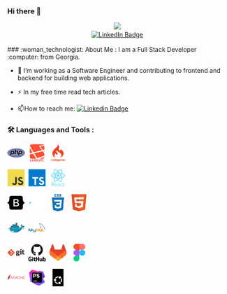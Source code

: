 ### Hi there 👋
<div id="header" align="center">
  <img src="https://media.giphy.com/media/juua9i2c2fA0AIp2iq/giphy.gif" width="300"/>
<div id="badges">
  <a href="your-linkedin-URL](https://www.linkedin.com/in/narine-hovhannisyan-6ab85a230">
    <img src="https://img.shields.io/badge/LinkedIn-blue?style=for-the-badge&logo=linkedin&logoColor=white" alt="LinkedIn Badge"/>
  </a>
</div>
  <div id="badges">
<img src="https://komarev.com/ghpvc/?username=your-github-username&style=flat-square&color=blue" alt=""/>
</div>
</div>
### :woman_technologist: About Me :
I am a Full Stack Developer :computer: from Georgia.

- :telescope: I’m working as a Software Engineer and contributing to frontend and backend for building web applications.

- :zap: In my free time read tech articles.

- :mailbox:How to reach me: [![Linkedin Badge](https://img.shields.io/badge/-kakbar-blue?style=flat&logo=Linkedin&logoColor=white)](your-linkedin-url)

### :hammer_and_wrench: Languages and Tools :
<div>
  <img src="https://github.com/devicons/devicon/blob/master/icons/php/php-original.svg" title="PHP" alt="PHP" width="40" height="40"/>&nbsp;
  <img src="https://github.com/devicons/devicon/blob/master/icons/laravel/laravel-plain-wordmark.svg" title="Laravel" alt="Laravel" width="40" height="40"/>&nbsp;
  <img src="https://github.com/devicons/devicon/blob/master/icons/codeigniter/codeigniter-plain-wordmark.svg" title="Codeigniter" alt="Codeigniter" width="40" height="40"/>&nbsp;


  <img src="https://github.com/devicons/devicon/blob/master/icons/javascript/javascript-original.svg" title="JavaScript" alt="JavaScript" width="40" height="40"/>&nbsp;
  <img src="https://github.com/devicons/devicon/blob/master/icons/typescript/typescript-original.svg" title="typescript" alt="typescript" width="40" height="40"/>&nbsp;
  <img src="https://github.com/devicons/devicon/blob/master/icons/react/react-original-wordmark.svg" title="React" alt="React" width="40" height="40"/>&nbsp;


  <img src="https://github.com/devicons/devicon/blob/master/icons/bootstrap/bootstrap-plain.svg"  title="Bootstrap" alt="Bootstrap" width="40" height="40"/>&nbsp;
  <img src="https://github.com/devicons/devicon/blob/master/icons/tailwindcss/tailwindcss-original-wordmark.svg"  title="tailwindcss" alt="tailwindcss" width="40" height="40"/>&nbsp;
  <img src="https://github.com/devicons/devicon/blob/master/icons/css3/css3-plain-wordmark.svg"  title="CSS3" alt="CSS" width="40" height="40"/>&nbsp;
  <img src="https://github.com/devicons/devicon/blob/master/icons/html5/html5-original.svg" title="HTML5" alt="HTML" width="40" height="40"/>&nbsp;


  <img src="https://github.com/devicons/devicon/blob/master/icons/docker/docker-original.svg" title="Docker" alt="Docker" width="40" height="40"/>&nbsp;
  <img src="https://github.com/devicons/devicon/blob/master/icons/mysql/mysql-original-wordmark.svg" title="MySQL"  alt="MySQL" width="40" height="40"/>&nbsp;

  
  <img src="https://github.com/devicons/devicon/blob/master/icons/git/git-original-wordmark.svg" title="Git" alt="Git" width="40" height="40"/>&nbsp;
  <img src="https://github.com/devicons/devicon/blob/master/icons/github/github-original-wordmark.svg" title="github" alt="github" width="40" height="40"/>&nbsp;
  <img src="https://github.com/devicons/devicon/blob/master/icons/gitlab/gitlab-original.svg" title="gitlab" alt="gitlab" width="40" height="40"/>&nbsp;
<img src="https://raw.githubusercontent.com/devicons/devicon/55609aa5bd817ff167afce0d965585c92040787a/icons/figma/figma-original.svg" title="Figma"  alt="MySQL" width="40" height="40"/>&nbsp;


  <img src="https://github.com/devicons/devicon/blob/master/icons/apache/apache-original-wordmark.svg" title="Apache" alt="Apache" width="40" height="40"/>&nbsp;
  <img src="https://github.com/devicons/devicon/blob/master/icons/phpstorm/phpstorm-original.svg" title="phpstorm" alt="phpstorm" width="40" height="40"/>&nbsp;
  <img src="https://github.com/devicons/devicon/blob/master/icons/ubuntu/ubuntu-plain.svg" title="Ubuntu" alt="Ubuntu" width="40" height="40"/>&nbsp;
</div>
